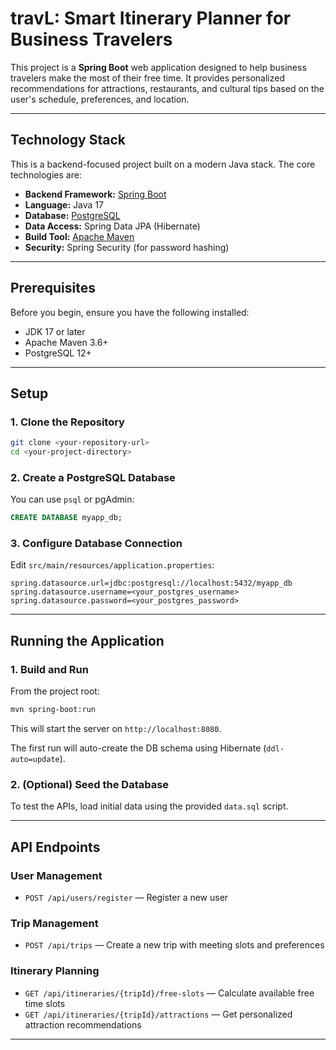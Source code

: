 # travL: Smart Itinerary Planner for Business Travelers

This project is a **Spring Boot** web application designed to help business travelers make the most of their free time. It provides personalized recommendations for attractions, restaurants, and cultural tips based on the user's schedule, preferences, and location.

---

## Technology Stack

This is a backend-focused project built on a modern Java stack. The core technologies are:

- **Backend Framework:** [Spring Boot](https://spring.io/projects/spring-boot)
- **Language:** Java 17
- **Database:** [PostgreSQL](https://www.postgresql.org/)
- **Data Access:** Spring Data JPA (Hibernate)
- **Build Tool:** [Apache Maven](https://maven.apache.org/)
- **Security:** Spring Security (for password hashing)

---

## Prerequisites

Before you begin, ensure you have the following installed:

- JDK 17 or later  
- Apache Maven 3.6+  
- PostgreSQL 12+  

---

## Setup

### 1. Clone the Repository

```bash
git clone <your-repository-url>
cd <your-project-directory>
```

### 2. Create a PostgreSQL Database

You can use `psql` or pgAdmin:

```sql
CREATE DATABASE myapp_db;
```

### 3. Configure Database Connection

Edit `src/main/resources/application.properties`:

```properties
spring.datasource.url=jdbc:postgresql://localhost:5432/myapp_db
spring.datasource.username=<your_postgres_username>
spring.datasource.password=<your_postgres_password>
```

---

## Running the Application

### 1. Build and Run

From the project root:

```bash
mvn spring-boot:run
```

This will start the server on `http://localhost:8080`.

The first run will auto-create the DB schema using Hibernate (`ddl-auto=update`).

### 2. (Optional) Seed the Database

To test the APIs, load initial data using the provided `data.sql` script.

---

## API Endpoints

### User Management

- `POST /api/users/register` — Register a new user

### Trip Management

- `POST /api/trips` — Create a new trip with meeting slots and preferences

### Itinerary Planning

- `GET /api/itineraries/{tripId}/free-slots` — Calculate available free time slots
- `GET /api/itineraries/{tripId}/attractions` — Get personalized attraction recommendations

---
